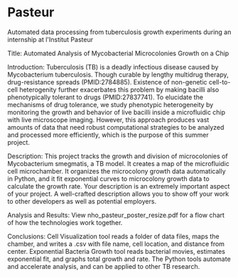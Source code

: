 # Pasteur
Automated data processing from tuberculosis growth experiments during an internship at l'Institut Pasteur

Title:
Automated Analysis of Mycobacterial Microcolonies Growth on a Chip

Introduction:
Tuberculosis (TB) is a deadly infectious disease caused by Mycobacterium tuberculosis. Though curable by lengthy multidrug therapy, drug-resistance spreads (PMID:2784885). Existence of non-genetic cell-to-cell heterogenity further exacerbates this problem by making bacilli also phenotypically tolerant to drugs (PMID:27837741). To elucidate the mechanisms of drug tolerance, we study phenotypic heterogeneity by monitoring the growth and behavior of live bacilli inside a microfluidic chip with live microscope imaging. However, this approach produces vast amounts of data that need robust computational strategies to be analyzed and processed more efficiently, which is the purpose of this summer project.

Description:
This project tracks the growth and division of microcolonies of Mycobacterium smegmatis, a TB model. It creates a map of the microfluidic cell microchamber. It organizes the microcolony growth data automatically in Python, and it fit exponential curves to microcolony growth data to calculate the growth rate.
Your description is an extremely important aspect of your project. A well-crafted description allows you to show off your work to other developers as well as potential employers.

Analysis and Results:
View nho_pasteur_poster_resize.pdf for a flow chart of how the technologies work together. 

Conclusions:
Cell Visualization tool reads a folder of data files, maps the chamber, and writes a .csv with file name, cell location, and distance from center. Exponential Bacteria Growth tool reads bacterial movies, estimates exponential fit, and graphs total growth and rate. The Python tools automate and accelerate analysis, and can be applied to other TB research.

